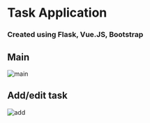 # Task Application

### Created using Flask, Vue.JS, Bootstrap

## Main
![main](https://user-images.githubusercontent.com/2104734/202917447-731747ee-db75-4ee0-8ff2-85614f694030.png)

## Add/edit task
![add](https://user-images.githubusercontent.com/2104734/202917565-3557b6bb-ad91-4638-a40a-97a31d1a710c.png)
